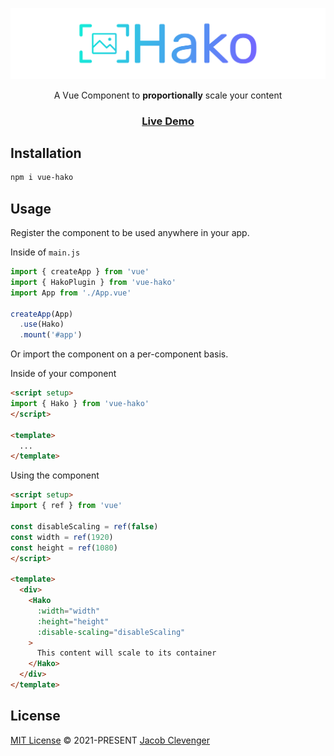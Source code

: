 <p align="center">
  <img src='./public/Hako.svg' alt="VQL" width="600">
</p>

<p align="center">
  A Vue Component to <b>proportionally</b> scale your content
</p>

<h3 align="center">
  <a align="center" href="#">Live Demo</a>
</h3>

## Installation
```bash
npm i vue-hako
```

## Usage

Register the component to be used anywhere in your app.

Inside of `main.js`
```ts
import { createApp } from 'vue'
import { HakoPlugin } from 'vue-hako'
import App from './App.vue'

createApp(App)
  .use(Hako)
  .mount('#app')
```

Or import the component on a per-component basis.

Inside of your component
```html
<script setup>
import { Hako } from 'vue-hako'
</script>

<template>
  ...
</template>
```

Using the component

```html
<script setup>
import { ref } from 'vue'

const disableScaling = ref(false)
const width = ref(1920)
const height = ref(1080)
</script>

<template>
  <div>
    <Hako 
      :width="width" 
      :height="height" 
      :disable-scaling="disableScaling"
    >
      This content will scale to its container
    </Hako>
  </div>
</template>
```

## License

[MIT License](https://github.com/jacobclevenger/vue-hako/blob/main/LICENSE) © 2021-PRESENT [Jacob Clevenger](https://github.com/jacobclevenger)
